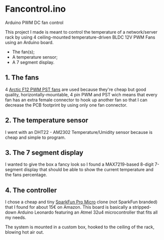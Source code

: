 # Fancontrol.ino
Arduino PWM DC fan control

This project I made is meant to control the temperature of a network/server rack by using 4 ceiling-mounted temperature-driven BLDC 12V PWM Fans using an Arduino board.

 * The fan(s);
 * A temperature sensor;
 * A 7 segment display.

## 1. The fans

4 [Arctic F12 PWM PST fans](https://www.arctic.ac/eu_en/f12-pwm-pst.html) are used because they're cheap but good quality, horizontally-mountable, 4 pin PWM and PST wich means that every fan has an extra female connector to hook up another fan so that I can decrease the PCB footprint by using only one fan connector.

## 2. The temperature sensor

I went with an DHT22 - AM2302 Temperature/Umidity sensor because is cheap and simple to program.

## 3. The 7 segment display

I wanted to give the box a fancy look so I found a MAX7219-based 8-digit 7-segment display that should be able to show the current temperature and the fans percentage.

## 4. The controller

I chose a cheap and tiny [SparkFun Pro Micro](https://www.sparkfun.com/products/12640) clone (not SparkFun branded) that I found for about 15€ on Amazon. This board is basically a stripped-down Arduino Leonardo featuring an Atmel 32u4 microcontroller that fits all my needs.

The system is mounted in a custom box, hooked to the ceiling of the rack, blowing hot air out.
